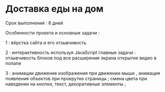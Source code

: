 # Доставка еды на дом

Срок выполнения : 6 дней 

Особенности проекта и основные задачи :

1 : вёрстка сайта и его отзывчивость

2 : интерактивность используя JavaScript
    главные задачи :
отзывчивость блоков под все расширения экрана
открытие видео в попапе

3 : анимации
движение изображения при движении мыши , анимация появления объектов при прокрутке страницы ;
смена цвета при наведении на кнопки, текст, декоративные элементы ;
